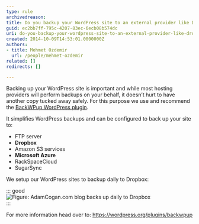 ```yaml
---
type: rule
archivedreason: 
title: Do you backup your WordPress site to an external provider like Dropbox?
guid: ec2bb7ff-795c-4207-83ec-6ecb08b574dc
uri: do-you-backup-your-wordpress-site-to-an-external-provider-like-dropbox
created: 2014-10-09T14:53:01.0000000Z
authors:
- title: Mehmet Ozdemir
  url: /people/mehmet-ozdemir
related: []
redirects: []

---
```


Backing up your WordPress site is important and while most hosting providers will perform backups on your behalf, it doesn’t hurt to have another copy tucked away safely. For this purpose we use and recommend the     [BackWPup WordPress plugin](https://wordpress.org/plugins/backwpup).

<!--endintro-->

It simplifies WordPress backups and can be configured to back up your site to:


* FTP server
* **Dropbox**
* Amazon S3 services
* **Microsoft Azure**
* RackSpaceCloud
* SugarSync



We setup our WordPress sites to backup daily to Dropbox:


::: good  
![Figure: AdamCogan.com blog backs up daily to Dropbox](wp-dropbox.png)  
:::

For more information head over to: https://wordpress.org/plugins/backwpup

